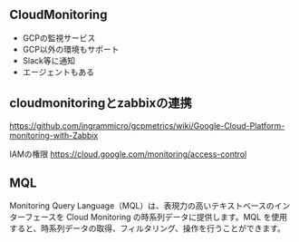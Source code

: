 ## CloudMonitoring
- GCPの監視サービス
- GCP以外の環境もサポート
- Slack等に通知
- エージェントもある


## cloudmonitoringとzabbixの連携
https://github.com/ingrammicro/gcpmetrics/wiki/Google-Cloud-Platform-monitoring-with-Zabbix

IAMの権限
https://cloud.google.com/monitoring/access-control

## MQL
Monitoring Query Language（MQL）は、表現力の高いテキストベースのインターフェースを Cloud Monitoring の時系列データに提供します。MQL を使用すると、時系列データの取得、フィルタリング、操作を行うことができます。